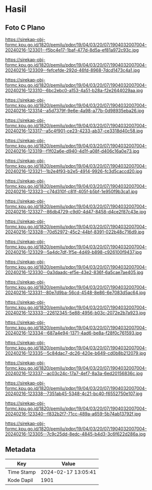 # Hasil

## Foto C Plano

https://sirekap-obj-formc.kpu.go.id/1820/pemilu/pdpr/19/04/03/20/07/1904032007004-20240216-123301--f5bc4e17-1baf-477d-8d5a-ef81a972c93c.jpg

https://sirekap-obj-formc.kpu.go.id/1820/pemilu/pdpr/19/04/03/20/07/1904032007004-20240216-123309--fefcefde-292d-46fd-8968-7dcd1473c4a1.jpg

https://sirekap-obj-formc.kpu.go.id/1820/pemilu/pdpr/19/04/03/20/07/1904032007004-20240216-123310--6bc2ebc0-a153-4a51-b28a-f2e2644029aa.jpg

https://sirekap-obj-formc.kpu.go.id/1820/pemilu/pdpr/19/04/03/20/07/1904032007004-20240216-123314--a5d7379f-9e6e-4a98-a77b-0d98935eba26.jpg

https://sirekap-obj-formc.kpu.go.id/1820/pemilu/pdpr/19/04/03/20/07/1904032007004-20240216-123317--a5c4f901-ce23-4233-ab37-ce3318d40c58.jpg

https://sirekap-obj-formc.kpu.go.id/1820/pemilu/pdpr/19/04/03/20/07/1904032007004-20240216-123319--f1f02a6e-d940-4d1f-a08f-d406c16a0e73.jpg

https://sirekap-obj-formc.kpu.go.id/1820/pemilu/pdpr/19/04/03/20/07/1904032007004-20240216-123321--1b2e4f93-b2e5-4914-9926-fc3d5caccd20.jpg

https://sirekap-obj-formc.kpu.go.id/1820/pemilu/pdpr/19/04/03/20/07/1904032007004-20240216-123323--c74d310f-c81f-405f-b5bf-1e950f9b3ca1.jpg

https://sirekap-obj-formc.kpu.go.id/1820/pemilu/pdpr/19/04/03/20/07/1904032007004-20240216-123327--86db4729-c9d0-4d47-8458-d4ce2f87c43e.jpg

https://sirekap-obj-formc.kpu.go.id/1820/pemilu/pdpr/19/04/03/20/07/1904032007004-20240216-123328--70d52972-45c2-44bf-8391-022b48c716d9.jpg

https://sirekap-obj-formc.kpu.go.id/1820/pemilu/pdpr/19/04/03/20/07/1904032007004-20240216-123329--5a4dc7df-1f5e-4d49-b898-c926100f9437.jpg

https://sirekap-obj-formc.kpu.go.id/1820/pemilu/pdpr/19/04/03/20/07/1904032007004-20240216-123330--0a3daadc-ef5e-43e2-836f-6a5cae7ae405.jpg

https://sirekap-obj-formc.kpu.go.id/1820/pemilu/pdpr/19/04/03/20/07/1904032007004-20240216-123331--80e7d9ba-56cd-4548-8e86-6e7083d5ac64.jpg

https://sirekap-obj-formc.kpu.go.id/1820/pemilu/pdpr/19/04/03/20/07/1904032007004-20240216-123333--22612345-5e88-4956-b03c-2072e2b7a923.jpg

https://sirekap-obj-formc.kpu.go.id/1820/pemilu/pdpr/19/04/03/20/07/1904032007004-20240216-123334--687a4e94-1371-4ad6-be8a-f28f0c761593.jpg

https://sirekap-obj-formc.kpu.go.id/1820/pemilu/pdpr/19/04/03/20/07/1904032007004-20240216-123335--5c84dac7-dc26-420e-b649-cd0b8b212079.jpg

https://sirekap-obj-formc.kpu.go.id/1820/pemilu/pdpr/19/04/03/20/07/1904032007004-20240216-123337--ac03c24c-17a7-4ef7-8a3a-6ed20156836c.jpg

https://sirekap-obj-formc.kpu.go.id/1820/pemilu/pdpr/19/04/03/20/07/1904032007004-20240216-123338--7351ab45-5348-4c21-bc40-f6552750e107.jpg

https://sirekap-obj-formc.kpu.go.id/1820/pemilu/pdpr/19/04/03/20/07/1904032007004-20240216-123340--f832b2f7-71cc-489a-a659-5b74ab13792f.jpg

https://sirekap-obj-formc.kpu.go.id/1820/pemilu/pdpr/19/04/03/20/07/1904032007004-20240216-123305--7c9c25dd-8edc-4845-b4d3-3c6f622d286a.jpg


## Metadata

| Key        | Value               |
| ---------- | ------------------- |
| Time Stamp | 2024-02-17 13:05:41 |
| Kode Dapil | 1901                |



